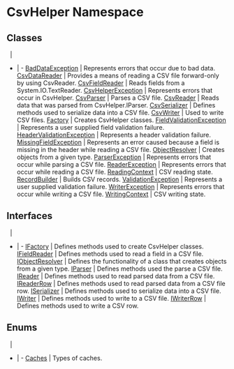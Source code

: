 # CsvHelper Namespace

## Classes
&nbsp; | &nbsp;
- | -
[BadDataException](/api/csvhelper/baddataexception) | Represents errors that occur due to bad data.
[CsvDataReader](/api/csvhelper/csvdatareader) | Provides a means of reading a CSV file forward-only by using CsvReader.
[CsvFieldReader](/api/csvhelper/csvfieldreader) | Reads fields from a System.IO.TextReader.
[CsvHelperException](/api/csvhelper/csvhelperexception) | Represents errors that occur in CsvHelper.
[CsvParser](/api/csvhelper/csvparser) | Parses a CSV file.
[CsvReader](/api/csvhelper/csvreader) | Reads data that was parsed from CsvHelper.IParser.
[CsvSerializer](/api/csvserializer) | Defines methods used to serialize data into a CSV file.
[CsvWriter](/api/csvhelper/csvwriter) | Used to write CSV files.
[Factory](/api/csvhelper/factory) | Creates CsvHelper classes.
[FieldValidationException](/api/csvhelper/fieldvalidationexception) | Represents a user supplied field validation failure.
[HeaderValidationException](/api/csvhelper/headervalidationexception) | Represents a header validation failure.
[MissingFieldException](/api/csvhelper/missingfieldexception) | Represents an error caused because a field is missing in the header while reading a CSV file.
[ObjectResolver](/api/csvhelper/objectresolver) | Creates objects from a given type.
[ParserException](/api/csvhelper/parserexception) | Represents errors that occur while parsing a CSV file.
[ReaderException](/api/csvhelper/readerexception) | Represents errors that occur while reading a CSV file.
[ReadingContext](/api/csvhelper/readingexception) | CSV reading state.
[RecordBuilder](/api/csvhelper/recordbuilder) | Builds CSV records.
[ValidationException](/api/csvhelper/validationexception) | Represents a user supplied validation failure.
[WriterException](/api/csvhelper/writerexception) | Represents errors that occur while writing a CSV file.
[WritingContext](/api/csvhelper/writingcontext) | CSV writing state.

## Interfaces
&nbsp; | &nbsp;
- | -
[IFactory](/api/csvhelper/ifactory) | Defines methods used to create CsvHelper classes.
[IFieldReader](/api/csvhelper/ifieldreader) | Defines methods used to read a field in a CSV file.
[IObjectResolver](/api/csvhelper/iobjectresolver) | Defines the functionality of a class that creates objects from a given type.
[IParser](/api/csvhelper/iparser) | Defines methods used the parse a CSV file.
[IReader](/api/csvhelper/ireader) | Defines methods used to read parsed data from a CSV file.
[IReaderRow](/api/csvhelper/ireaderrow) | Defines methods used to read parsed data from a CSV file row.
[ISerializer](/api/csvhelper/iserializer) | Defines methods used to serialize data into a CSV file.
[IWriter](/api/csvhelper/iwriter) | Defines methods used to write to a CSV file.
[IWriterRow](/api/csvhelper/iwriterrow) | Defines methods used to write a CSV row.

## Enums
&nbsp; | &nbsp;
- | -
[Caches](/api/csvhelper/caches) | Types of caches.
